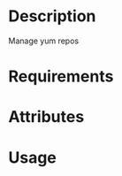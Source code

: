 Description
===========
Manage yum repos

Requirements
============

Attributes
==========

Usage
=====

